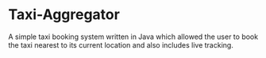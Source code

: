 # Taxi-Aggregator
A simple taxi booking system written in Java which allowed the user to book the taxi nearest to its current location and also includes live tracking.
